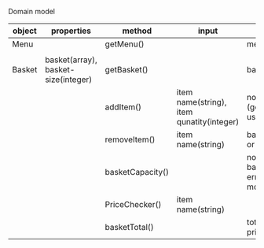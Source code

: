 Domain model

| object | properties                          | method           | input                                     | Output                                                       |
| ------ | ----------------------------------- | ---------------- | ----------------------------------------- | ------------------------------------------------------------ |
| Menu   |                                     | getMenu()        |                                           | menu object                                                  |
|        |                                     |                  |                                           |                                                              |
| Basket | basket(array), basket-size(integer) | getBasket()      |                                           | basket(array)                                                |
|        |                                     | addItem()        | item name(string), item qunatity(integer) | no output (getbasket()is used)                               |
|        |                                     | removeItem()     | item name(string)                         | basket(array) or error(string)                               |
|        |                                     | basketCapacity() |                                           | no. items in basket(integer), error(string) if more than max |
|        |                                     | PriceChecker()   | item name(string)                         |                                                              |
|        |                                     | basketTotal()    |                                           | total price(integer)                                         |
